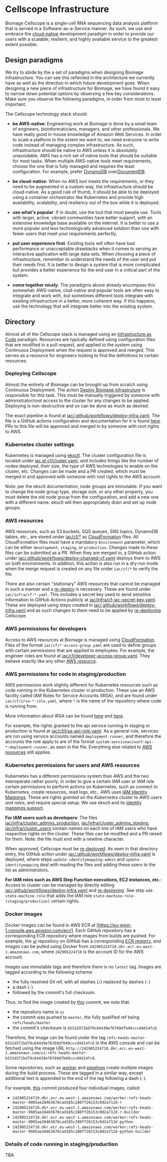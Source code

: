 Cellscope Infrastructure
========================

Biomage Cellscope is a single-cell RNA sequencing data analysis platform that is served in a Software-as-a-Service manner. As such, we use and embrace the [cloud-native](https://en.wikipedia.org/wiki/Cloud_native_computing) development paradigm in order to provide our users with a scalable, resilient, and highly available service to the greatest extent possible.

Design paradigms
----------------

We try to abide by the a set of paradigms when designing Biomage infrastructure. You can see this reflected in the architecture we currently have as well as the direction in which future development goes. When designing a new piece of infrastructure for Biomage, we have found it easy to narrow down potential options by observing a few key considerations. Make sure you observe the following paradigms, in order from most to least important.

The Cellscope technology stack should:

* __be AWS-native__: Engineering work at Biomage is done by a small team of engineers, bioinformaticians, managers, and other professionals. We have really good in-house knowledge of Amazon Web Services. In order to scale a platform to the extent we want to, we need everyone to write code instead of managing complex infrastructure. As such, infrastructure should be native to AWS unless it is absolutely unavoidable. AWS has a rich set of native tools that should be suitable for most tasks. When multiple AWS-native tools meet requirements, choose the one that is fully managed and requires the least configuration. For example, prefer [DynamoDB](https://aws.amazon.com/dynamodb/) over[DocumentDB](https://aws.amazon.com/documentdb/).

* __be cloud-native__: When no AWS tool meets the requirements, or they need to be augmented in a custom way, the infrastructure should be cloud-native. As a good rule of thumb, it should be able to be deployed using a container orchestrator like Kubernetes and provide high availability, scalability, and resiliency out of the box while it is deployed.

* __use what's popular__: If in doubt, use the tool that most people use. Tools with larger, active, vibrant communities have better support, with an extensive knowledge base available on the internet. It is better to use a more popular and less technologically advanced solution than one with fewer users that meet your requirements perfectly.

* __put user experience first__: Existing tools will often have bad performance or unacceptable drawbacks when it comes to serving an interactive application with large data sets. When choosing a piece of infrastructure, remember to understand the needs of the user and put their needs first. It is better to design a system that is more complicated but provides a better experience for the end user in a critical part of the system.

* __come together nicely__: The paradigms above already encompass this somewhat: AWS-native, clud-native and popular tools are often easy to integrate and work with, but sometimes different tools integrate with existing infrastructure in a better, more coherent way. If this happens, use the technology that will integrate better into the existing system.

Directory
---------

Almost all of the Cellscope stack is managed using an [Infrastructure as Code](https://en.wikipedia.org/wiki/Infrastructure_as_code) paradigm. Resources are typically defined using configuration files that are modified in a pull request, and applied to the system using Continuous Deployment when the request is approved and merged. This serves as a resource for engineers looking to find the definitions to certain resources:

### Deploying Cellscope

Almost the entirety of Biomage can be brought up from scratch using Continuous Deployment. The action [Deploy Biomage infrastruture](https://github.com/biomage-ltd/iac/actions/workflows/deploy-infra.yaml) is responsible for this task. This must be manually triggered by someone with administrator/root access to the cluster for any changes to be applied. Deploying is non-destructive and so can be done as much as desired.

The exact pipeline is found at [iac/.github/workflows/deploy-infra.yaml](https://github.com/biomage-ltd/iac/blob/master/.github/workflows/deploy-infra.yaml). The file is a GitHub actions configuration and documentation for it is found [here](https://docs.github.com/en/actions). PRs to this file will be approved and merged in by someone with root rights to AWS.

### Kubernetes cluster settings

Kubernetes is managed using [eksctl](https://docs.aws.amazon.com/eks/latest/userguide/getting-started-eksctl.html). The cluster configuration file is located under [iac at cf/cluster.yaml](https://github.com/biomage-ltd/iac/blob/master/infra/cluster.yaml), and includes things like the number of nodes deployed, their size, the type of AWS technologies to enable on the cluster, etc. Changes can be made and a PR created, which must be merged in and approved with someone with root rights to the AWS account.

Note: per the eksctl documentation, node groups are immutable. If you want to change the node group type, storage size, or any other property, you must delete the old node group from the configuration, and add a new one with a different name. eksctl will then appropriately drain and set up node groups.

### AWS resources

AWS resources, such as S3 buckets, SQS queues, SNS topics, DynamoDB tables, etc., are stored under [iac/cf/*](https://github.com/biomage-ltd/iac/tree/master/cf) as [CloudFormation](https://aws.amazon.com/cloudformation/) files. All CloudFormation files must have a mandatory `Environment` parameter, which can be either `development`, `staging`, or `production`. Changes made to these files can be submitted as a PR. When they are merged in, a GitHub action under [iac/.github/workflows/deploy-changed-cf.yaml](https://github.com/biomage-ltd/iac/blob/master/.github/workflows/deploy-changed-cf.yaml) deploys them to AWS on both environments. In addition, this action is also run in a dry-run mode when the merge request is created on any file under `iac/cf/*` to verify the file.

There are also certain "stationary" AWS resources that cannot be managed in such a manner and a [re-deploy](#deploying-cellscope) is necessary. These are found under `iac/infra/cf-*.yaml`. This includes a secret key used to send sensitive information to GitHub Actions publicly at [iac/infra/cf-iac-secret-key.yaml](https://github.com/biomage-ltd/iac/blob/master/infra/cf-iac-secret-key.yaml). These are deployed using steps created in [iac/.github/workflows/deploy-infra.yaml](https://github.com/biomage-ltd/iac/blob/master/.github/workflows/deploy-infra.yaml) and as such changes to them need to be applied by [re-deploying](#deploying-cellscope) Cellscope.

### AWS permissions for developers

Access to AWS resources at Biomage is managed using [CloudFormation](https://aws.amazon.com/cloudformation/). Files of the format `iac/cf/*-access-group.yaml` are used to define groups with certain permissions that are applied to employees. For example, the engineer roles are found at [iac/cf/developer-access-group.yaml](https://github.com/biomage-ltd/iac/blob/master/cf/developer-access-group.yaml). They behave exactly like any other [AWS resource](#aws-resources).

### AWS permissions for code in staging/production

AWS permissions work slightly different for Kubernetes resources such as code running in the Kubernetes cluster in production. These use an AWS facility called IAM Roles for Service Accounts (IRSA), and are found under `iac/cf/irsa-*-role.yaml`, where `*` is the name of the repository where code is running from.

More information about IRSA can be found [here](https://docs.aws.amazon.com/eks/latest/userguide/create-service-account-iam-policy-and-role.html) and [here](https://docs.aws.amazon.com/eks/latest/userguide/specify-service-account-role.html).

For example, the rights granted to the api service running in staging or production is found at [iac/cf/irsa-api-role.yaml](https://github.com/biomage-ltd/iac/blob/master/cf/irsa-api-role.yaml). As a general rule, services are run using service accounts named `deployment-runner`, and therefore the accounts the role apply to are of the format `system:serviceaccount:api-*:deployment-runner`, as seen in the file. Everything else related to [AWS resources](#aws-resources) still applies.

### Kubernetes permissions for users and AWS resources

Kubernetes has a different permissions system than AWS and the two interoperate rather poorly. In order to give a certain IAM user or IAM role certain permissions to perform actions on Kubernetes, such as connect to Kubernetes, create resources, read logs, etc., AWS uses [IAM Identity Mappings](https://docs.aws.amazon.com/eks/latest/userguide/add-user-role.html). These are rights *granted on the Kubernetes cluster* to *AWS users and roles*, and require special setup. We use eksctl and its [identity mappings support](https://eksctl.io/usage/iam-identity-mappings/).

__For IAM users such as developers__: The files [iac/infra/cluster_admins_production](https://github.com/biomage-ltd/iac/blob/master/infra/cluster_admins_production), [iac/infra/cluster_admins_staging](https://github.com/biomage-ltd/iac/blob/master/infra/cluster_admins_staging), [iac/infra/cluster_users](https://github.com/biomage-ltd/iac/blob/master/infra/cluster_users) contain names on each line of IAM users who have respective rights on the cluster. These files can be modified and a PR raised for them. Note: the file must end with a newline character.

When approved, Cellscope must be [re-deployed](#deploying-cellscope). As seen in that directory entry, the GitHub action under [iac/.github/workflows/deploy-infra.yaml](https://github.com/biomage-ltd/iac/blob/master/.github/workflows/deploy-infra.yaml) is deployed, where steps `update-identitymapping-admin` and `update-identitymapping` deal with reading the files and adding these users to the list as administrators.

__For IAM roles such as AWS Step Function executions, EC2 instances, etc.__: Access to cluster can be managed by directly editing [iac/.github/workflows/deploy-infra.yaml](https://github.com/biomage-ltd/iac/blob/master/.github/workflows/deploy-infra.yaml) and [re-deploying](#deploying-cellscope). See step `add-state-machine-role` that adds the IAM role `state-machine-role-[staging/production]` certain rights.

### Docker images

Docker images can be found in AWS ECR at [https://eu-west-1.console.aws.amazon.com/ecr/]. Each GitHub repository has a corresponding ECR repository where images from builds are pushed. For example, the [ui](https://github.com/biomage-ltd/ui) repository on GitHub has a corresponding [ECR registry](https://eu-west-1.console.aws.amazon.com/ecr/repositories/private/242905224710/ui?region=eu-west-1), and images can be pulled using Docker from `242905224710.dkr.ecr.eu-west-1.amazonaws.com`, where `242905224710` is the account ID for the AWS account.

Images use immutable tags and therefore there is no `latest` tag. Images are tagged according to the following scheme:

* the fully resolved Git ref, with all slashes (`/`) replaced by dashes (`-`)
* a dash (`-`)
* followed by the commit's full checksum.

Thus, to find the image created by [this](https://github.com/biomage-ltd/ui/commit/b531d371bd79c64439e76769dfb49cccd4d14fc6) commit, we note that:

* the repository name is `ui`
* the commit was pushed to `master`, the fully qualified ref being `refs/heads/master`
* the commit's checksum is `b531d371bd79c64439e76769dfb49cccd4d14fc6`.

Therefore, the image can be found under the tag `refs-heads-master-b531d371bd79c64439e76769dfb49cccd4d14fc6` in the AWS console and can be fetched using the image URL `http://242905224710.dkr.ecr.eu-west-1.amazonaws.com/ui:refs-heads-master-b531d371bd79c64439e76769dfb49cccd4d14fc6`.

Some repositories, such as [worker](https://github.com/biomage-ltd/worker) and [pipelines](https://github.com/biomage-ltd/pipeline) create multiple images during the build process. These are tagged in a similar way, except additional text is appended to the end of the tag following a dash (`-`).

For example, [this](https://github.com/biomage-ltd/worker/commit/9985ae28463678cad185c288ff26153c0d2a712d) commit produced four individual images, called:

* `242905224710.dkr.ecr.eu-west-1.amazonaws.com/worker:refs-heads-master-9985ae28463678cad185c288ff26153c0d2a712d-r`
* `242905224710.dkr.ecr.eu-west-1.amazonaws.com/worker:refs-heads-master-9985ae28463678cad185c288ff26153c0d2a712d-r-builder`
* `242905224710.dkr.ecr.eu-west-1.amazonaws.com/worker:refs-heads-master-9985ae28463678cad185c288ff26153c0d2a712d-python`
* `242905224710.dkr.ecr.eu-west-1.amazonaws.com/worker:refs-heads-master-9985ae28463678cad185c288ff26153c0d2a712d-python-builder`

### Details of code running in staging/production

TBA
